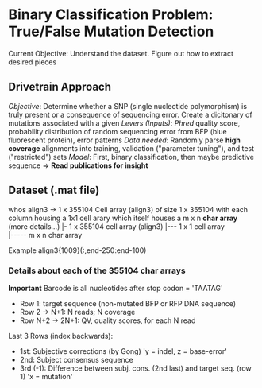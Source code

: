 # Binary Classification Problem: True/False Mutation Detection
Current Objective:  Understand the dataset. Figure out how to extract desired pieces 

## Drivetrain Approach
_Objective_:  Determine whether a SNP (single nucleotide polymorphism) is truly present or a consequence of sequencing error. Create a dicitonary of mutations associated with a given 
_Levers (Inputs)_:  _Phred_ quality score, probability distribution of random sequencing error from BFP (blue fluorescent protein), error patterns
_Data needed_:  Randomly parse **high coverage** alignments into training, validation ("parameter tuning"), and test ("restricted") sets
_Model_:  First, binary classification, then maybe predictive sequence => **Read publications for insight**

## Dataset (.mat file)
whos align3 -> 1 x 355104
Cell array (align3) of size 1 x 355104 with each column housing a 1x1 cell arary which itself houses a m x n **char array** (more details...)
|- 1 x 355104 cell array (align3)
|--- 1 x 1 cell array  
|----- m x n char array 

Example 
align3{1009}(:,end-250:end-100)

### Details about each of the 355104 char arrays
**Important** Barcode is all nucleotides after stop codon = 'TAATAG'

- Row 1: target sequence (non-mutated BFP or RFP DNA sequence)
- Row 2 -> N+1: N reads; N coverage
- Row N+2 -> 2N+1: QV, quality scores, for each N read

Last 3 Rows (index backwards):
- 1st: Subjective corrections (by Gong) 'y = indel, z = base-error'
- 2nd: Subject consensus sequence 
- 3rd (-1): Difference between subj. cons. (2nd last) and target seq. (row 1) 'x = mutation'
